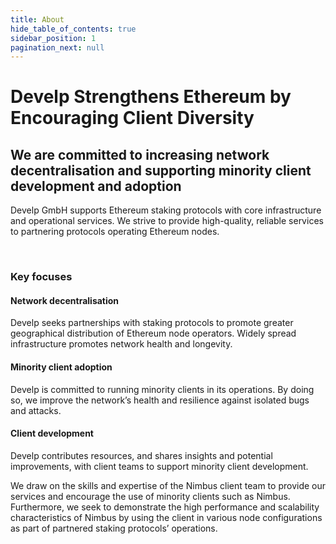 ```yaml
---
title: About
hide_table_of_contents: true
sidebar_position: 1
pagination_next: null
---
```


# Develp Strengthens Ethereum by Encouraging Client Diversity

## We are committed to increasing network decentralisation and supporting minority client development and adoption

Develp GmbH supports Ethereum staking protocols with core infrastructure and operational services. We strive to provide high-quality, reliable services to partnering protocols operating Ethereum nodes.

<br/>

### Key focuses

#### Network decentralisation

Develp seeks partnerships with staking protocols to promote greater geographical distribution of Ethereum node operators. Widely spread infrastructure promotes network health and longevity. 

#### Minority client adoption

Develp is committed to running minority clients in its operations. By doing so, we improve the network’s health and resilience against isolated bugs and attacks.

#### Client development

Develp contributes resources, and shares insights and potential improvements, with client teams to support minority client development.

We draw on the skills and expertise of the Nimbus client team to provide our services and encourage the use of minority clients such as Nimbus. Furthermore, we seek to demonstrate the high performance and scalability characteristics of Nimbus by using the client in various node configurations as part of partnered staking protocols’ operations.